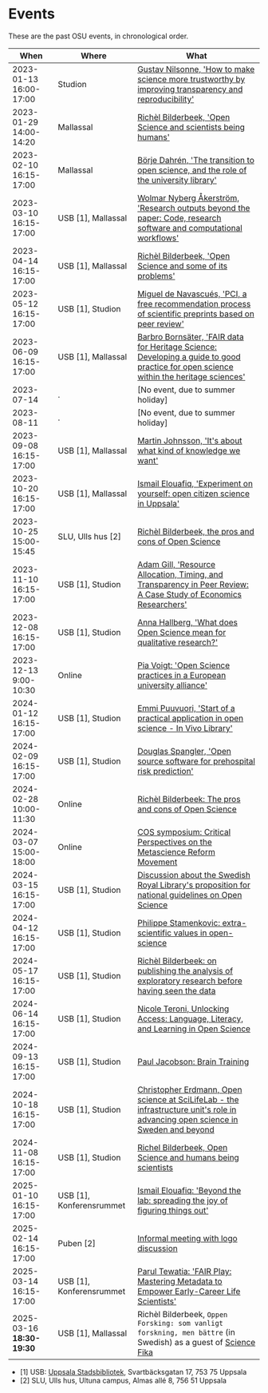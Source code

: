 # Events

These are the past OSU events, in chronological order.

When                      | Where                   |What
--------------------------|-------------------------|------------------------------------------------
2023-01-13 16:00-17:00    |Studion                  |[Gustav Nilsonne, 'How to make science more trustworthy by improving transparency and reproducibility'](20230129_richel_bilderbeek/README.md)
2023-01-29 14:00-14:20    |Mallassal                |[Richèl Bilderbeek, 'Open Science and scientists being humans'](20230129_richel_bilderbeek/README.md)
2023-02-10 16:15-17:00    |Mallassal                |[Börje Dahrén, 'The transition to open science, and the role of the university library'](20230210_boerje_dahreen/README.md)
2023-03-10 16:15-17:00    |USB [1], Mallassal       |[Wolmar Nyberg Åkerström, 'Research outputs beyond the paper: Code, research software and computational workflows'](20230310_wolmar_nyberg_aakerstroem/README.md)
2023-04-14 16:15-17:00    |USB [1], Mallassal       |[Richèl Bilderbeek, 'Open Science and some of its problems'](20230414_richel_bilderbeek/README.md)
2023-05-12 16:15-17:00    |USB [1], Studion         |[Miguel de Navascués, 'PCI, a free recommendation process of scientific preprints based on peer review'](20230512_miguel_de_navascues/README.md)
2023-06-09 16:15-17:00    |USB [1], Mallassal       |[Barbro Bornsäter, 'FAIR data for Heritage Science: Developing a guide to good practice for open science within the heritage sciences'](20230609_barbro_bornsaeter/README.md)
2023-07-14                |.                        |[No event, due to summer holiday]
2023-08-11                |.                        |[No event, due to summer holiday]
2023-09-08 16:15-17:00    |USB [1], Mallassal       |[Martin Johnsson, 'It's about what kind of knowledge we want'](20230908_martin_johnsson/README.md)
2023-10-20 16:15-17:00    |USB [1], Mallassal       |[Ismail Elouafiq, 'Experiment on yourself: open citizen science in Uppsala'](20231020_ismail_elouafiq/README.md)
2023-10-25 15:00-15:45    |SLU, Ulls hus [2]        |[Richèl Bilderbeek, the pros and cons of Open Science](20231025_richel_bilderbeek/README.md)
2023-11-10 16:15-17:00    |USB [1], Studion         |[Adam Gill, 'Resource Allocation, Timing, and Transparency in Peer Review: A Case Study of Economics Researchers'](20231110_adam_gill/README.md)
2023-12-08 16:15-17:00    |USB [1], Studion         |[Anna Hallberg, 'What does Open Science mean for qualitative research?'](20231208_anna_hallberg/README.md)
2023-12-13 9:00-10:30     |Online                   |[Pia Voigt: 'Open Science practices in a European university alliance'](https://pad.gwdg.de/gSo8Md81QyO_PhyU93h-Nw)
2024-01-12 16:15-17:00    |USB [1], Studion         |[Emmi Puuvuori, 'Start of a practical application in open science - In Vivo Library'](20240112_emmi_puuvuori/README.md)
2024-02-09 16:15-17:00    |USB [1], Studion         |[Douglas Spangler, 'Open source software for prehospital risk prediction'](20240209_douglas_spangler/README.md)
2024-02-28 10:00-11:30    |Online                   |[Richèl Bilderbeek: The pros and cons of Open Science](20240228_richel_bilderbeek/README.md)
2024-03-07 15:00-18:00    |Online                   |[COS symposium: Critical Perspectives on the Metascience Reform Movement](https://www.cos.io/critical-perspectives-on-the-metascience-reform-movement)
2024-03-15 16:15-17:00    |USB [1], Studion         |[Discussion about the Swedish Royal Library's proposition for national guidelines on Open Science](20240315_osu/README.md)
2024-04-12 16:15-17:00    |USB [1], Studion         |[Philippe Stamenkovic: extra-scientific values in open-science](20240412_philippe_stamenkovic/README.md)
2024-05-17 16:15-17:00    |USB [1], Studion         |[Richèl Bilderbeek: on publishing the analysis of exploratory research before having seen the data](20240517_richel_bilderbeek/README.md)
2024-06-14 16:15-17:00    |USB [1], Studion         |[Nicole Teroni, Unlocking Access: Language, Literacy, and Learning in Open Science](20240614_nicole_teroni/README.md)
2024-09-13 16:15-17:00    |USB [1], Studion         |[Paul Jacobson: Brain Training](20240913_paul_jacobson/README.md)
2024-10-18 16:15-17:00    |USB [1], Studion         |[Christopher Erdmann, Open science at SciLifeLab - the infrastructure unit's role in advancing open science in Sweden and beyond](20241018_christopher_erdmann/README.md)
2024-11-08 16:15-17:00    |USB [1], Studion         |[Richel Bilderbeek, Open Science and humans being scientists](20241108_richel_bilderbeek/README.md)
2025-01-10 16:15-17:00    |USB [1], Konferensrummet |[Ismail Elouafiq: 'Beyond the lab: spreading the joy of figuring things out'](20250110_ismail_elouafiq/README.md)
2025-02-14 16:15-17:00    |Puben [2]                |[Informal meeting with logo discussion](20250214_informal_meeting/README.md)
2025-03-14 16:15-17:00    |USB [1], Konferensrummet |[Parul Tewatia: 'FAIR Play: Mastering Metadata to Empower Early-Career Life Scientists'](20250314_parul_tewatia/README.md)
2025-03-16 **18:30-19:30**|USB [1], Mallassal       |Richèl Bilderbeek, `Oppen Forsking: som vanligt forskning, men bättre` (in Swedish) as a guest of [Science Fika](https://www.sciencefika.se/)

* [1] USB: [Uppsala Stadsbibliotek](https://bibliotekuppsala.se/web/arena/stadsbiblioteket#/),
   Svartbäcksgatan 17, 753 75 Uppsala
* [2] SLU, Ulls hus, Ultuna campus, Almas allé 8, 756 51 Uppsala
